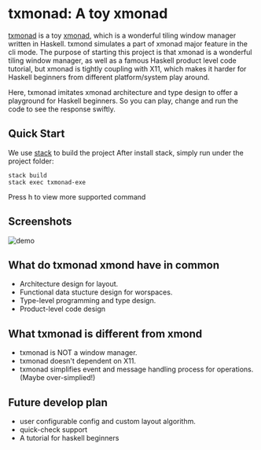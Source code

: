 # txmonad: A toy xmonad
[txmonad]() is a toy [xmonad](https://github.com/xmonad/xmonad), which is a wonderful tiling window manager written in Haskell. txmond simulates a part of xmonad major feature in the cli mode. The purpose of starting this project is that xmonad is a wonderful tiling window manager, as well as a famous Haskell product level code tutorial, but xmonad is tightly coupling with X11, which makes it harder for Haskell beginners from different platform/system play around.

Here, txmonad imitates xmonad architecture and type design to offer a playground for Haskell beginners. So you can play, change and run the code to see the response swiftly.

## Quick Start
We use [stack](https://github.com/commercialhaskell/stack) to build the project
After install stack, simply run under the project folder:
```
stack build
stack exec txmonad-exe
```
Press h to view more supported command

## Screenshots
![demo](https://i.postimg.cc/rwPYZSZK/txmonad.jpg)


## What do txmonad xmond have in common
* Architecture design for layout.
* Functional data stucture design for worspaces.
* Type-level programming and type design.
* Product-level code design

## What txmonad is different from xmond
* txmonad is NOT a window manager.
* txmonad doesn't dependent on X11.
* txmonad simplifies event and message handling process for operations. (Maybe over-simplied!)

## Future develop plan
* user configurable config and custom layout algorithm.
* quick-check support
* A tutorial for haskell beginners
